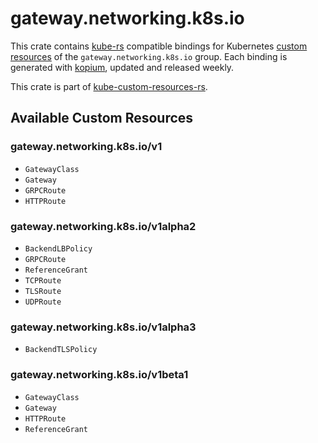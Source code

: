 <!--
SPDX-FileCopyrightText: The kube-custom-resources-rs Authors
SPDX-License-Identifier: 0BSD
 -->

# gateway.networking.k8s.io

This crate contains [kube-rs](https://kube.rs/) compatible bindings for Kubernetes [custom resources](https://kubernetes.io/docs/tasks/extend-kubernetes/custom-resources/custom-resource-definitions/) of the `gateway.networking.k8s.io` group. Each binding is generated with [kopium](https://github.com/kube-rs/kopium), updated and released weekly.

This crate is part of [kube-custom-resources-rs](https://github.com/metio/kube-custom-resources-rs).

## Available Custom Resources

### gateway.networking.k8s.io/v1
- `GatewayClass`
- `Gateway`
- `GRPCRoute`
- `HTTPRoute`
### gateway.networking.k8s.io/v1alpha2
- `BackendLBPolicy`
- `GRPCRoute`
- `ReferenceGrant`
- `TCPRoute`
- `TLSRoute`
- `UDPRoute`
### gateway.networking.k8s.io/v1alpha3
- `BackendTLSPolicy`
### gateway.networking.k8s.io/v1beta1
- `GatewayClass`
- `Gateway`
- `HTTPRoute`
- `ReferenceGrant`
